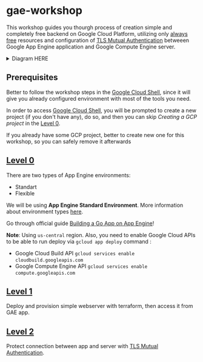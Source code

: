 # gae-workshop

This workshop guides you thourgh process of creation simple and completely free backend on Google Cloud Platform, utilizing only [always free](https://cloud.google.com/free/) resources and configuration of [TLS Mutual Authentication](https://medium.com/sitewards/the-magic-of-tls-x509-and-mutual-authentication-explained-b2162dec4401) betweeen Google App Engine application and Google Compute Engine server.

<details><summary>Diagram HERE</summary>
<p>

![diagram](./gae-workshop-diagram.png)

</p>
</details>

## Prerequisites

Better to follow the workshop steps in the [Google Cloud Shell](https://console.cloud.google.com/appengine?cloudshell=true&_ga=2.219504537.-1092609672.1545216569), since it will give you already configured environment with most of the tools you need.

In order to access [Google Cloud Shell](https://console.cloud.google.com/appengine?cloudshell=true&_ga=2.219504537.-1092609672.1545216569), you will be prompted to create a new project (if you don't have any), do so, and then you can skip *Creating a GCP project* in the [Level 0](https://cloud.google.com/appengine/docs/standard/go111/building-app/).

If you already have some GCP project, better to create new one for this workshop, so you can safely remove it afterwards


## [Level 0](https://cloud.google.com/appengine/docs/standard/go111/building-app/)

There are two types of App Engine environments:
- Standart
- Flexible

We will be using **App Engine Standard Environment**. More information about environment types [here](https://cloud.google.com/appengine/docs/the-appengine-environments). 

Go through official guide [Building a Go App on App Engine](https://cloud.google.com/appengine/docs/standard/go111/building-app/)!

**Note**: Using `us-central` region.
Also, you need to enable Google Cloud APIs to be able to run deploy via 
`gcloud app deploy` command :

- Google Cloud Build API `gcloud services enable cloudbuild.googleapis.com`
- Google Compute Engine API `gcloud services enable compute.googleapis.com`

## [Level 1](./level1/README.md)

Deploy and provision simple webserver with terraform, then access it from GAE app.

## [Level 2](./level2/README.md)

Protect connection between app and server with [TLS Mutual Authentication](https://medium.com/sitewards/the-magic-of-tls-x509-and-mutual-authentication-explained-b2162dec4401).
